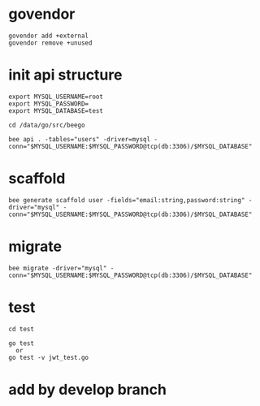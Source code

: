 # govendor
```
govendor add +external
govendor remove +unused

```

# init api structure
```
export MYSQL_USERNAME=root
export MYSQL_PASSWORD=
export MYSQL_DATABASE=test

cd /data/go/src/beego

bee api . -tables="users" -driver=mysql -conn="$MYSQL_USERNAME:$MYSQL_PASSWORD@tcp(db:3306)/$MYSQL_DATABASE"

```

# scaffold
```
bee generate scaffold user -fields="email:string,password:string" -driver="mysql" -conn="$MYSQL_USERNAME:$MYSQL_PASSWORD@tcp(db:3306)/$MYSQL_DATABASE"

```

# migrate
```
bee migrate -driver="mysql" -conn="$MYSQL_USERNAME:$MYSQL_PASSWORD@tcp(db:3306)/$MYSQL_DATABASE"

```

# test
```
cd test

go test
  or 
go test -v jwt_test.go

```

# add by develop branch

